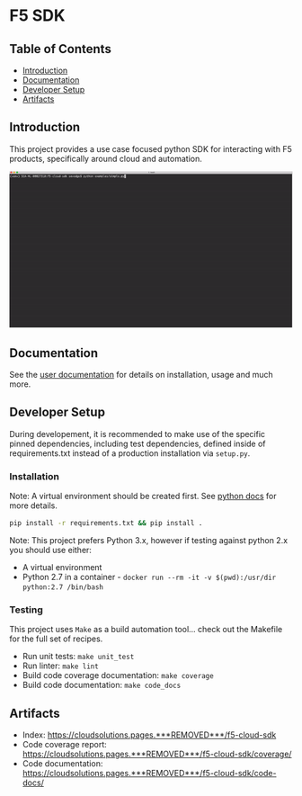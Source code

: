 # F5 SDK

## Table of Contents
- [Introduction](#introduction)
- [Documentation](#documentation)
- [Developer Setup](#developer-setup)
- [Artifacts](#artifacts)

## Introduction

This project provides a use case focused python SDK for interacting with F5 products, specifically around cloud and automation.

![demo](images/basic_demo.gif)

## Documentation

See the [user documentation](https://cloudsolutions.pages.***REMOVED***/f5-cloud-sdk/code-docs) for details on installation, usage and much more.

## Developer Setup

During developement, it is recommended to make use of the specific pinned dependencies, including test dependencies, defined inside of requirements.txt instead of a production installation via `setup.py`.

### Installation

Note: A virtual environment should be created first.  See [python docs](https://docs.python.org/3/library/venv.html) for more details.

```bash
pip install -r requirements.txt && pip install .
```

Note: This project prefers Python 3.x, however if testing against python 2.x you should use either:

- A virtual environment
- Python 2.7 in a container - `docker run --rm -it -v $(pwd):/usr/dir python:2.7 /bin/bash`

### Testing

This project uses `Make` as a build automation tool... check out the Makefile for the full set of recipes.

- Run unit tests: ```make unit_test```
- Run linter: ```make lint```
- Build code coverage documentation: ```make coverage```
- Build code documentation: ```make code_docs```

## Artifacts

- Index: https://cloudsolutions.pages.***REMOVED***/f5-cloud-sdk
- Code coverage report: https://cloudsolutions.pages.***REMOVED***/f5-cloud-sdk/coverage/
- Code documentation: https://cloudsolutions.pages.***REMOVED***/f5-cloud-sdk/code-docs/

